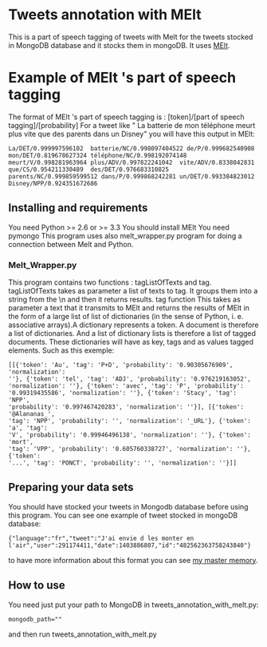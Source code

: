 # Tweets annotation with MElt
This is a part of speech tagging of tweets with Melt for the tweets stocked in MongoDB database and it stocks them in mongoDB.
It uses [MElt](https://team.inria.fr/almanach/fr/melt/).
# Example of MElt 's part of speech tagging
The format of MElt 's part of speech tagging is :
[token]/[part of speech tagging]/[probability]
For a tweet like " La batterie de mon téléphone meurt plus vite que des parents dans un Disney" you will have this output in MElt:
```
La/DET/0.999997596102  batterie/NC/0.998097404522 de/P/0.999682540908  mon/DET/0.819678627324 téléphone/NC/0.998192074148  meurt/V/0.998281963964 plus/ADV/0.997822241042  vite/ADV/0.8338042831 que/CS/0.954211330489  des/DET/0.976683310825 parents/NC/0.999859599512 dans/P/0.999868242281 un/DET/0.993384823012     Disney/NPP/0.924351672686
```
## Installing and requirements

You need Python >= 2.6 or >= 3.3
You should install MElt
You need pymongo
This program uses also melt_wrapper.py program for doing a connection between Melt and Python. 

### Melt_Wrapper.py
This program contains two functions : tagListOfTexts and tag.
tagListOfTexts takes as parameter a list of texts to tag. It groups them into a string from the \n and then it returns results.
tag function This takes as parameter a text that it transmits to MElt and returns the results of MElt in the form of a large list of list of dictionaries (in the sense of Python, i. e. associative arrays).A dictionary represents a token. A document is therefore a list of dictionaries. And a list of dictionary lists is therefore a list of tagged documents. These dictionaries will have as key, tags and  as values tagged elements. Such as this exemple:
```
[[{'token': 'Au', 'tag': 'P+D', 'probability': '0.90305676909', 'normalization':
''}, {'token': 'tel', 'tag': 'ADJ', 'probability': '0.976219163052',
'normalization': ''}, {'token': 'avec', 'tag': 'P', 'probability':
'0.99319435586', 'normalization': ''}, {'token': 'Stacy', 'tag': 'NPP',
'probability': '0.997467420283', 'normalization': ''}], [{'token': '@Alananas_',
'tag': 'NPP', 'probability': '', 'normalization': '_URL'}, {'token': 'a', 'tag':
'V', 'probability': '0.99946496138', 'normalization': ''}, {'token': 'mort',
'tag': 'VPP', 'probability': '0.605760338727', 'normalization': ''}, {'token':
'...', 'tag': 'PONCT', 'probability': '', 'normalization': ''}]]
```
## Preparing your data sets
You should have stocked your tweets in Mongodb database before using this program.
You can see one example of tweet stocked in mongoDB database:
```
{"language":"fr","tweet":"J'ai envie d les monter en l'air","user":291174411,"date":1403886807,"id":"482562363758243840"}
```
to have more information about this format you can see [my master memory](https://dumas.ccsd.cnrs.fr/dumas-01260379/document).
## How to use
You need just put your path to MongoDB in tweets_annotation_with_melt.py:
```
mongodb_path=""
```
and then run tweets_annotation_with_melt.py

